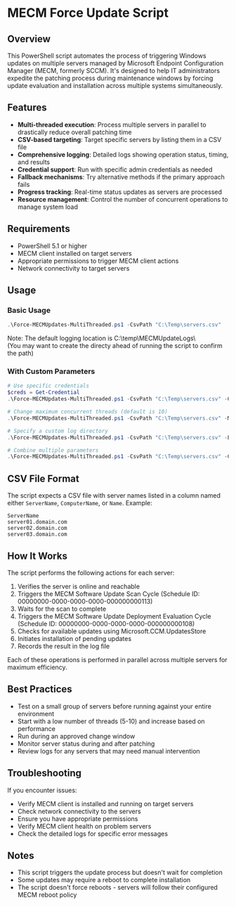 # MECM Force Update Script

## Overview

This PowerShell script automates the process of triggering Windows updates on multiple servers managed by Microsoft Endpoint Configuration Manager (MECM, formerly SCCM). It's designed to help IT administrators expedite the patching process during maintenance windows by forcing update evaluation and installation across multiple systems simultaneously.

## Features

- **Multi-threaded execution**: Process multiple servers in parallel to drastically reduce overall patching time
- **CSV-based targeting**: Target specific servers by listing them in a CSV file
- **Comprehensive logging**: Detailed logs showing operation status, timing, and results
- **Credential support**: Run with specific admin credentials as needed
- **Fallback mechanisms**: Try alternative methods if the primary approach fails
- **Progress tracking**: Real-time status updates as servers are processed
- **Resource management**: Control the number of concurrent operations to manage system load

## Requirements

- PowerShell 5.1 or higher
- MECM client installed on target servers
- Appropriate permissions to trigger MECM client actions
- Network connectivity to target servers

## Usage

### Basic Usage

```powershell
.\Force-MECMUpdates-MultiThreaded.ps1 -CsvPath "C:\Temp\servers.csv"
```
Note: The default logging location is C:\temp\MECMUpdateLogs\ <br>
(You may want to create the directy ahead of running the script to confirm the path)
### With Custom Parameters

```powershell
# Use specific credentials
$creds = Get-Credential
.\Force-MECMUpdates-MultiThreaded.ps1 -CsvPath "C:\Temp\servers.csv" -Credential $creds

# Change maximum concurrent threads (default is 10)
.\Force-MECMUpdates-MultiThreaded.ps1 -CsvPath "C:\Temp\servers.csv" -MaxThreads 20

# Specify a custom log directory
.\Force-MECMUpdates-MultiThreaded.ps1 -CsvPath "C:\Temp\servers.csv" -LogPath "D:\Logs\Patching"

# Combine multiple parameters
.\Force-MECMUpdates-MultiThreaded.ps1 -CsvPath "C:\Temp\servers.csv" -Credential $creds -MaxThreads 15 -LogPath "D:\Logs\Patching"
```

## CSV File Format

The script expects a CSV file with server names listed in a column named either `ServerName`, `ComputerName`, or `Name`. Example:

```csv
ServerName
server01.domain.com
server02.domain.com
server03.domain.com
```

## How It Works

The script performs the following actions for each server:

1. Verifies the server is online and reachable
2. Triggers the MECM Software Update Scan Cycle (Schedule ID: 00000000-0000-0000-0000-000000000113)
3. Waits for the scan to complete
4. Triggers the MECM Software Update Deployment Evaluation Cycle (Schedule ID: 00000000-0000-0000-0000-000000000108)
5. Checks for available updates using Microsoft.CCM.UpdatesStore
6. Initiates installation of pending updates
7. Records the result in the log file

Each of these operations is performed in parallel across multiple servers for maximum efficiency.

## Best Practices

- Test on a small group of servers before running against your entire environment
- Start with a low number of threads (5-10) and increase based on performance
- Run during an approved change window
- Monitor server status during and after patching
- Review logs for any servers that may need manual intervention

## Troubleshooting

If you encounter issues:

- Verify MECM client is installed and running on target servers
- Check network connectivity to the servers
- Ensure you have appropriate permissions
- Verify MECM client health on problem servers
- Check the detailed logs for specific error messages

## Notes

- This script triggers the update process but doesn't wait for completion
- Some updates may require a reboot to complete installation
- The script doesn't force reboots - servers will follow their configured MECM reboot policy
